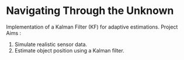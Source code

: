 # Navigating Through the Unknown
Implementation of a Kalman Filter (KF) for adaptive  estimations.
Project Aims : 
1. Simulate realistic sensor data.
2. Estimate object position using a Kalman filter.
